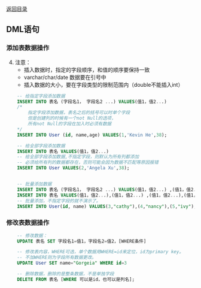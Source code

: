 [返回目录](./1.MySQL概述.md)

## DML语句
### <a id="table3">添加表数据操作</a>

4. 注意： 
   *    插入数据时，指定的字段顺序，和值的顺序要保持一致
   *    varchar/char/date 数据要在引号中
   *    插入数据的大小，要在字段类型的限制范围内（double不能插入int）

```sql
    -- 给指定字段添加数据
    INSERT INTO 表名 (字段名1， 字段名2 ...) VALUES(值1，值2...)
    /* 
        指定字段添加数据，表名之后的括号可以时单个字段
        但是创建列的时候有一个not Null的选项，
        所有not Null的字段在加入时必须有数据
    */
    INSERT INTO User (id, name,age) VALUES(1,'Kevin He',38);

    -- 给全部字段添加数据
    INSERT INTO 表名 VALUES(值1，值2...)
    -- 给全部字段添加数据,不指定字段，则默认为所有列都添加
    -- 必须给所有列的数据都存在，否则可能会因为数据不匹配等原因报错
    INSERT INTO User VALUES(2,'Angela Xu',38);


    -- 批量添加数据
    INSERT INTO 表名 (字段名1， 字段名2 ...) VALUES(值1，值2...) ,(值1，值2...),(值1，值2...)
    INSERT INTO 表名 VALUES(值1，值2...),(值1，值2...) ,(值1，值2...),(值1，值2...)
    -- 批量添加，不指定字段的就不演示了。
    INSERT INTO User(id, name) VALUES(3,"cathy"),(4,"nancy"),(5,"ivy"),(6,"Evan");

```

### <a id="table4">修改表数据操作</a>

```SQL
    -- 修改数据：
    UPDATE 表名 SET 字段名1=值1，字段名2=值2，[WHERE条件] 

    -- 修改表内容，WHERE可选，单个数据用WHERE=id来定位，id为primary key。
    -- 不加WHERE则为字段所有数据更改。
    UPDATE User SET name="Gorgeia" WHERE id=3 

    -- 删除数据，删除的是整条数据，不是单独字段
    DELETE FROM 表名 [WHERE 可以是id，也可以是列名];

```
